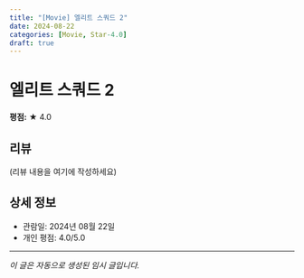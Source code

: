 ```yaml
---
title: "[Movie] 엘리트 스쿼드 2"
date: 2024-08-22
categories: [Movie, Star-4.0]
draft: true
---
```


# 엘리트 스쿼드 2

**평점:** ★ 4.0

## 리뷰

(리뷰 내용을 여기에 작성하세요)

## 상세 정보

- 관람일: 2024년 08월 22일
- 개인 평점: 4.0/5.0

---

*이 글은 자동으로 생성된 임시 글입니다.*
